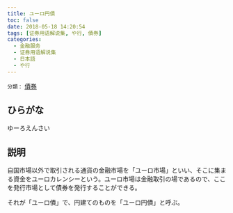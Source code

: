 ```yaml
---
title: ユーロ円債
toc: false
date: 2018-05-18 14:20:54
tags: [证券用语解说集, や行, 債券]
categories:
  - 金融服务
  - 证券用语解说集
  - 日本語
  - や行
---
```


`分類：` [債券](/tags/債券/)

## ひらがな

ゆーろえんさい

## 説明

自国市場以外で取引される通貨の金融市場を「ユーロ市場」といい、そこに集まる資金をユーロカレンシーという。ユーロ市場は金融取引の場であるので、ここを発行市場として債券を発行することができる。

それが「ユーロ債」で、円建てのものを「ユーロ円債」と呼ぶ。
